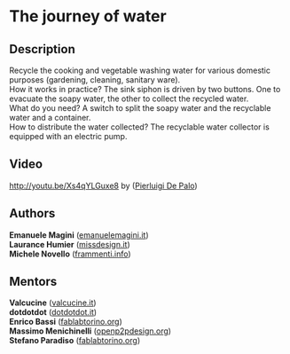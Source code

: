 The journey of water
=======================

## Description
Recycle the cooking and vegetable washing water for various domestic purposes (gardening, cleaning, sanitary ware).  
How it works in practice? The sink siphon is driven by two buttons. One to evacuate the soapy water, the other to collect the recycled water.  
What do you need? A switch to split the soapy water and the recyclable water and a container.  
How to distribute the water collected? The recyclable water collector is equipped with an electric pump.  

## Video
<http://youtu.be/Xs4qYLGuxe8> by ([Pierluigi De Palo](http://www.pierluigidepalo.com/ "pierluigidepalo.com"))  

## Authors
**Emanuele Magini** ([emanuelemagini.it](http://www.emanuelemagini.it/ "emanuelemagini.it"))  
**Laurance Humier** ([missdesign.it](http://www.missdesign.it/ "missdesign.it"))  
**Michele Novello** ([frammenti.info](http://frammenti.info/ "frammenti.info"))  

## Mentors
**Valcucine** ([valcucine.it](http://www.valcucine.it/ "valcucine.it"))  
**dotdotdot** ([dotdotdot.it](http://www.dotdotdot.it/ "dotdotdot.it"))  
**Enrico Bassi** ([fablabtorino.org](http://fablabtorino.org/ "fablabtorino.org"))  
**Massimo Menichinelli** ([openp2pdesign.org](http://openp2pdesign.org/ "openp2pdesign.org"))  
**Stefano Paradiso** ([fablabtorino.org](http://fablabtorino.org/ "fablabtorino.org"))  
